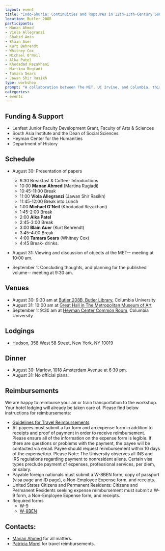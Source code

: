 ```yaml
---
layout: event
title: "Indo-Ghuria: Continuities and Ruptures in 12th-13th-Century South and Central Asia"
location: Butler 208B
participants:
- Manan Ahmed
- Viola Allegranzi
- Shahid Amin
- Blain Auer
- Kurt Behrendt
- Whitney Cox
- Michael O'Neil
- Alka Patel
- Khodadad Rezakhani 
- Martina Rugiadi
- Tamara Sears
- Jawan Shir Rasikh
type: workshop
prompt: "A collaboration between The MET, UC Irvine, and Columbia, this collective endeavor brings together historians, archeologists, and art-historians to explore, from multiple disciplinary perspectives, the shifting connections between South and Central Asia during the twelfth-thirteenth centuries. Although this timeframe has been historiographically emphasized primarily due to the Mongol campaigns of the 1220s in Central Asia, almost simultaneously South Asia (particularly northern India) also underwent momentous changes: the successful Ghurid campaigns of the 1190s not only introduced and consolidated Islam as a political system in the region, they effectively sutured the Indic and Persianate worlds in a new and enduring nexus of cultural, linguistic, socio-religious, and political relationships that were to reverberate for centuries into the modern day. This workshop will explore a meaningful cross-section of the twelfth-thirteenth-century historical moment/process. ."
categories:
- events
---
```

## Funding & Support
* Lenfest Junior Faculty Development Grant, Faculty of Arts & Sciences
* South Asia Institute and the Dean of Social Sciences
* Heyman Center for the Humanities
* Department of History

## Schedule
* August 30: Presentation of papers
  * 9:30 Breakfast & Coffee- Introductions
  * 10:00 **Manan Ahmed** (Martina Rugiadi)
  * 10:45-11:00 Break
  * 11:00 **Viola Allegranzi** (Jawan Shir Rasikh)
  * 11:45-12:00 Break into Lunch
  * 1:00 **Michael O'Neil** (Khodadad Rezakhani)
  * 1:45-2:00 Break
  * 2:00 **Alka Patel**
  * 2:45-3:00 Break
  * 3:00 **Blain Auer** (Kurt Behrendt)
  * 3:45-4:00 Break
  * 4:00 **Tamara Sears** (Whitney Cox)
  * 4:45 Break- drinks.
  
* August 31: Viewing and discussion of objects at the MET-- meeting at 10:00 am.
* September 1: Concluding thoughts, and planning for the published volume-- meeting at 9:30 am.

## Venues
 * August 30: 9:30 am at [Butler 208B, Butler Library](http://library.columbia.edu/locations/butler/directions.html), Columbia University
 * August 31: 10:00 am at [Great Hall in The Metropolitan Museum of Art](http://www.metmuseum.org/press/general-information/2010/the-great-hall-of-the-metropolitan-museum-of-art)
 * September 1: 9:30 am at [Heyman Center Common Room](http://heymancenter.org/visit/), Columbia University

## Lodgings
* [Hudson](https://www.morganshotelgroup.com/hudson/hudson-new-york), 358 West 58 Street, New York, NY 10019

## Dinner
* August 30: [Marlow](http://marlowbistro.com), 1018 Amsterdam Avenue at 6:30 pm.
* August 31: No official plans.

## Reimbursements
We are happy to reimburse your air or train transportation to the workshop. Your hotel lodging will already be taken care of. Please find below instructions for reimbursements:
* [Guidelines for Travel Reimbursements](http://history.columbia.edu/resources/reimbursement-and-payment-for-non-cu-employees/)
 * All payees must submit a tax form and an expense form in addition to receipts and proof of payment in order to receive reimbursement. Please ensure all of the information on the expense form is legible. If there are questions or problems with the payment, the payee will be contacted via email. Payee should request reimbursement within 10 days of the expense/trip. Please Note: The University observes all INS and IRS regulations regarding payment to nonresident aliens. Certain visa types preclude payment of expenses, professional services, per diem, or salary.
 * Payable foreign nationals must submit a W-8BEN form, copy of passport (visa page and ID page), a Non-Employee Expense form, and receipts.
 * United States Citizens and Permanent Residents: Citizens and Permanent Residents seeking expense reimbursement must submit a W-9 form, a Non-Employee Expense form, and receipts.
* Required forms
  * [W-9](https://www.irs.gov/pub/irs-pdf/fw9.pdf)
  * [W-8BEN](https://www.irs.gov/pub/irs-pdf/fw8ben.pdf)

## Contacts:
* [Manan Ahmed](mailto:ma3179@columbia.edu) for all matters.
* [Patricia Morel](mailto:pr2297@columbia.edu) for travel reimbursements.

